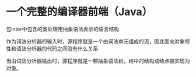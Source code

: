 # 一个完整的编译器前端（Java）

包inter中包含的类处理用抽象语法表示的语言结构

作为词法分析器的输入时，源程序就是一个由词法单元组成的流，因此面向对象特性和语法分析器的代码之间没有什么关系

当由词法分析器输出时，源程序就是一颗抽象语法树，树中的结构或结点被实现为对象。